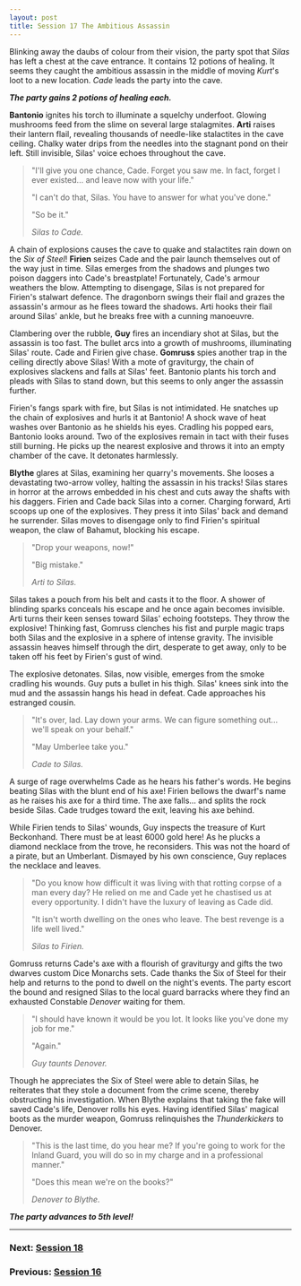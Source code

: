```yaml
---
layout: post
title: Session 17 The Ambitious Assassin
---
```


Blinking away the daubs of colour from their vision, the party spot that *Silas* has left a chest at the cave entrance. It contains 12 potions of healing. It seems they caught the ambitious assassin in the middle of moving *Kurt*'s loot to a new location. *Cade* leads the party into the cave.

***The party gains 2 potions of healing each.***

**Bantonio** ignites his torch to illuminate a squelchy underfoot. Glowing mushrooms feed from the slime on several large stalagmites. **Arti** raises their lantern flail, revealing thousands of needle-like stalactites in the cave ceiling. Chalky water drips from the needles into the stagnant pond on their left. Still invisible, Silas' voice echoes throughout the cave.

> "I'll give you one chance, Cade. Forget you saw me. In fact, forget I ever existed... and leave now with your life."
>
> "I can't do that, Silas. You have to answer for what you've done."
>
> "So be it."
>
> *Silas to Cade.*

A chain of explosions causes the cave to quake and stalactites rain down on the *Six of Steel*! **Firien** seizes Cade and the pair launch themselves out of the way just in time. Silas emerges from the shadows and plunges two poison daggers into Cade's breastplate! Fortunately, Cade's armour weathers the blow. Attempting to disengage, Silas is not prepared for Firien's stalwart defence. The dragonborn swings their flail and grazes the assassin's armour as he flees toward the shadows. Arti hooks their flail around Silas' ankle, but he breaks free with a cunning manoeuvre.

Clambering over the rubble, **Guy** fires an incendiary shot at Silas, but the assassin is too fast. The bullet arcs into a growth of mushrooms, illuminating Silas' route. Cade and Firien give chase. **Gomruss** spies another trap in the ceiling directly above Silas! With a mote of graviturgy, the chain of explosives slackens and falls at Silas' feet. Bantonio plants his torch and pleads with Silas to stand down, but this seems to only anger the assassin further.

Firien's fangs spark with fire, but Silas is not intimidated. He snatches up the chain of explosives and hurls it at Bantonio! A shock wave of heat washes over Bantonio as he shields his eyes. Cradling his popped ears, Bantonio looks around. Two of the explosives remain in tact with their fuses still burning. He picks up the nearest explosive and throws it into an empty chamber of the cave. It detonates harmlessly.

**Blythe** glares at Silas, examining her quarry's movements. She looses a devastating two-arrow volley, halting the assassin in his tracks! Silas stares in horror at the arrows embedded in his chest and cuts away the shafts with his daggers. Firien and Cade back Silas into a corner. Charging forward, Arti scoops up one of the explosives. They press it into Silas' back and demand he surrender. Silas moves to disengage only to find Firien's spiritual weapon, the claw of Bahamut, blocking his escape.

> "Drop your weapons, now!"
>
> "Big mistake."
>
> *Arti to Silas.*

Silas takes a pouch from his belt and casts it to the floor. A shower of blinding sparks conceals his escape and he once again becomes invisible. Arti turns their keen senses toward Silas' echoing footsteps. They throw the explosive! Thinking fast, Gomruss clenches his fist and purple magic traps both Silas and the explosive in a sphere of intense gravity. The invisible assassin heaves himself through the dirt, desperate to get away, only to be taken off his feet by Firien's gust of wind.

The explosive detonates. Silas, now visible, emerges from the smoke cradling his wounds. Guy puts a bullet in his thigh. Silas' knees sink into the mud and the assassin hangs his head in defeat. Cade approaches his estranged cousin.

> "It's over, lad. Lay down your arms. We can figure something out... we'll speak on your behalf."
>
> "May Umberlee take you."
>
> *Cade to Silas.*

A surge of rage overwhelms Cade as he hears his father's words. He begins beating Silas with the blunt end of his axe! Firien bellows the dwarf's name as he raises his axe for a third time. The axe falls... and splits the rock beside Silas. Cade trudges toward the exit, leaving his axe behind.

While Firien tends to Silas' wounds, Guy inspects the treasure of Kurt Beckonhand. There must be at least 6000 gold here! As he plucks a diamond necklace from the trove, he reconsiders. This was not the hoard of a pirate, but an Umberlant. Dismayed by his own conscience, Guy replaces the necklace and leaves.

> "Do you know how difficult it was living with that rotting corpse of a man every day? He relied on me and Cade yet he chastised us at every opportunity. I didn't have the luxury of leaving as Cade did.
>
> "It isn't worth dwelling on the ones who leave. The best revenge is a life well lived."
>
> *Silas to Firien.*

Gomruss returns Cade's axe with a flourish of graviturgy and gifts the two dwarves custom Dice Monarchs sets. Cade thanks the Six of Steel for their help and returns to the pond to dwell on the night's events. The party escort the bound and resigned Silas to the local guard barracks where they find an exhausted Constable *Denover* waiting for them.

> "I should have known it would be you lot. It looks like you've done my job for me."
>
> "Again."
>
> *Guy taunts Denover.*

Though he appreciates the Six of Steel were able to detain Silas, he reiterates that they stole a document from the crime scene, thereby obstructing his investigation. When Blythe explains that taking the fake will saved Cade's life, Denover rolls his eyes. Having identified Silas' magical boots as the murder weapon, Gomruss relinquishes the *Thunderkickers* to Denover.

> "This is the last time, do you hear me? If you're going to work for the Inland Guard, you will do so in my charge and in a professional manner."
>
> "Does this mean we're on the books?"
>
> *Denover to Blythe.*

***The party advances to 5th level!***

---

### **Next: [Session 18](session-18)**
### **Previous: [Session 16](session-16)**
